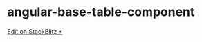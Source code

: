 # angular-base-table-component

[Edit on StackBlitz ⚡️](https://stackblitz.com/edit/angular-base-table-component)
